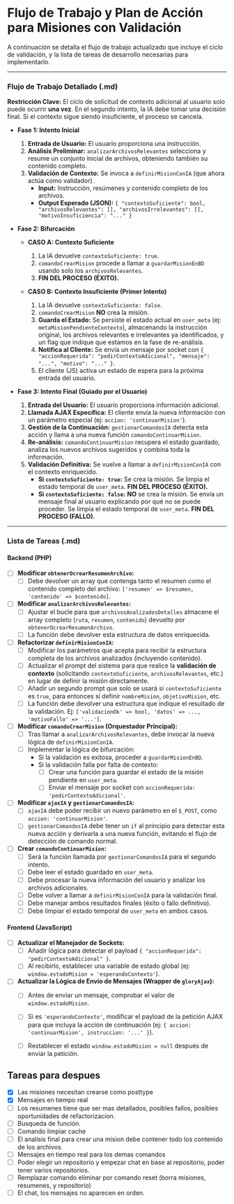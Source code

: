 # Flujo de Trabajo y Plan de Acción para Misiones con Validación

A continuación se detalla el flujo de trabajo actualizado que incluye el ciclo de validación, y la lista de tareas de desarrollo necesarias para implementarlo.

---

### Flujo de Trabajo Detallado (.md)

**Restricción Clave:** El ciclo de solicitud de contexto adicional al usuario solo puede ocurrir **una vez**. En el segundo intento, la IA debe tomar una decisión final. Si el contexto sigue siendo insuficiente, el proceso se cancela.

* **Fase 1: Intento Inicial**
    1.  **Entrada de Usuario:** El usuario proporciona una instrucción.
    2.  **Análisis Preliminar:** `analizarArchivosRelevantes` selecciona y resume un conjunto inicial de archivos, obteniendo también su contenido completo.
    3.  **Validación de Contexto:** Se invoca a `definirMisionConIA` (que ahora actúa como validador).
        * **Input:** Instrucción, resúmenes y contenido completo de los archivos.
        * **Output Esperado (JSON):** `{ "contextoSuficiente": bool, "archivosRelevantes": [], "archivosIrrelevantes": [], "motivoInsuficiencia": "..." }`

* **Fase 2: Bifurcación**
    * **CASO A: Contexto Suficiente**
        1.  La IA devuelve `contextoSuficiente: true`.
        2.  `comandoCrearMision` procede a llamar a `guardarMisionEnBD` usando solo los `archivosRelevantes`.
        3.  **FIN DEL PROCESO (ÉXITO).**

    * **CASO B: Contexto Insuficiente (Primer Intento)**
        1.  La IA devuelve `contextoSuficiente: false`.
        2.  `comandoCrearMision` **NO** crea la misión.
        3.  **Guarda el Estado:** Se persiste el estado actual en `user_meta` (ej: `metaMisionPendienteContexto`), almacenando la instrucción original, los archivos relevantes e irrelevantes ya identificados, y un flag que indique que estamos en la fase de re-análisis.
        4.  **Notifica al Cliente:** Se envía un mensaje por socket con `{ "accionRequerida": "pedirContextoAdicional", "mensaje": "...", "motivo": "..." }`.
        5.  El cliente (JS) activa un estado de espera para la próxima entrada del usuario.

* **Fase 3: Intento Final (Guiado por el Usuario)**
    1.  **Entrada del Usuario:** El usuario proporciona información adicional.
    2.  **Llamada AJAX Específica:** El cliente envía la nueva información con un parámetro especial (ej: `accion: 'continuarMision'`).
    3.  **Gestión de la Continuación:** `gestionarComandosIA` detecta esta acción y llama a una nueva función `comandoContinuarMision`.
    4.  **Re-análisis:** `comandoContinuarMision` recupera el estado guardado, analiza los nuevos archivos sugeridos y combina toda la información.
    5.  **Validación Definitiva:** Se vuelve a llamar a `definirMisionConIA` con el contexto enriquecido.
        * **Si `contextoSuficiente: true`:** Se crea la misión. Se limpia el estado temporal de `user_meta`. **FIN DEL PROCESO (ÉXITO).**
        * **Si `contextoSuficiente: false`:** **NO** se crea la misión. Se envía un mensaje final al usuario explicando por qué no se puede proceder. Se limpia el estado temporal de `user_meta`. **FIN DEL PROCESO (FALLO).**

---

### Lista de Tareas (.md)

#### Backend (PHP)

* [ ] **Modificar `obtenerOcrearResumenArchivo`:**
    * [ ] Debe devolver un array que contenga tanto el resumen como el contenido completo del archivo: `['resumen' => $resumen, 'contenido' => $contenido]`.

* [ ] **Modificar `analizarArchivosRelevantes`:**
    * [ ] Ajustar el bucle para que `archivosAnalizadosDetalles` almacene el array completo (`ruta`, `resumen`, `contenido`) devuelto por `obtenerOcrearResumenArchivo`.
    * [ ] La función debe devolver esta estructura de datos enriquecida.

* [ ] **Refactorizar `definirMisionConIA`:**
    * [ ] Modificar los parámetros que acepta para recibir la estructura completa de los archivos analizados (incluyendo contenido).
    * [ ] Actualizar el prompt del sistema para que realice la **validación de contexto** (solicitando `contextoSuficiente`, `archivosRelevantes`, etc.) en lugar de definir la misión directamente.
    * [ ] Añadir un segundo prompt que solo se usará si `contextoSuficiente` es `true`, para entonces sí definir `nombreMision`, `objetivoMision`, etc.
    * [ ] La función debe devolver una estructura que indique el resultado de la validación. Ej: `['validacionOk' => bool, 'datos' => ..., 'motivoFallo' => '...']`.

* [ ] **Modificar `comandoCrearMision` (Orquestador Principal):**
    * [ ] Tras llamar a `analizarArchivosRelevantes`, debe invocar la nueva lógica de `definirMisionConIA`.
    * [ ] Implementar la lógica de bifurcación:
        * Si la validación es exitosa, proceder a `guardarMisionEnBD`.
        * Si la validación falla por falta de contexto:
            * [ ] Crear una función para guardar el estado de la misión pendiente en `user_meta`.
            * [ ] Enviar el mensaje por socket con `accionRequerida: 'pedirContextoAdicional'`.

* [ ] **Modificar `ajaxIA` y `gestionarComandosIA`:**
    * [ ] `ajaxIA` debe poder recibir un nuevo parámetro en el `$_POST`, como `accion: 'continuarMision'`.
    * [ ] `gestionarComandosIA` debe tener un `if` al principio para detectar esta nueva acción y derivarla a una nueva función, evitando el flujo de detección de comando normal.

* [ ] **Crear `comandoContinuarMision`:**
    * [ ] Será la función llamada por `gestionarComandosIA` para el segundo intento.
    * [ ] Debe leer el estado guardado en `user_meta`.
    * [ ] Debe procesar la nueva información del usuario y analizar los archivos adicionales.
    * [ ] Debe volver a llamar a `definirMisionConIA` para la validación final.
    * [ ] Debe manejar ambos resultados finales (éxito o fallo definitivo).
    * [ ] Debe limpiar el estado temporal de `user_meta` en ambos casos.

#### Frontend (JavaScript)

* [ ] **Actualizar el Manejador de Sockets:**
    * [ ] Añadir lógica para detectar el payload `{ "accionRequerida": "pedirContextoAdicional" }`.
    * [ ] Al recibirlo, establecer una variable de estado global (ej: `window.estadoMision = 'esperandoContexto'`).

* [ ] **Actualizar la Lógica de Envío de Mensajes (Wrapper de `gloryAjax`):**
    * [ ] Antes de enviar un mensaje, comprobar el valor de `window.estadoMision`.
    * [ ] Si es `'esperandoContexto'`, modificar el payload de la petición AJAX para que incluya la acción de continuación (ej: `{ accion: 'continuarMision', instruccion: '...' }`).
    * [ ] Restablecer el estado `window.estadoMision = null` después de enviar la petición.


## Tareas para despues

- [x] Las misiones necesitan crearse como posttype
- [x] Mensajes en tiempo real
- [ ] Los resumenes tiene que ser mas detallados, posibles fallos, posibles oportunidades de refactorizacion.
- [ ] Busqueda de función. 
- [ ] Comando limpiar cache
- [ ] El analisis final para crear una mision debe contener todo los contenido de los archivos
- [ ] Mensajes en tiempo real para los demas comandos
- [ ] Poder elegir un repositorio y empezar chat en base al repositorio, poder tener varios repositorios.
- [ ] Remplazar comando eliminar por comando reset (borra misiones, resumenes, y repositorio)
- [ ] El chat, los mensajes no aparecen en orden.